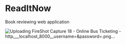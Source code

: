 # ReadItNow
Book reviewing web application

![Uploading FireShot Capture 18 - Online Bus Ticketing - http___localhost_8000__username=&password=.png…]()

